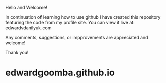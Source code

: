 Hello and Welcome!

In continuation of learning how to use github I have created this repository featuring the code from my profile site.
You can view it live at:
    edwardvdanilyuk.com
    
Any comments, suggestions, or impprovements are appreciated and welcome! 

Thank you!
# edwardgoomba.github.io
